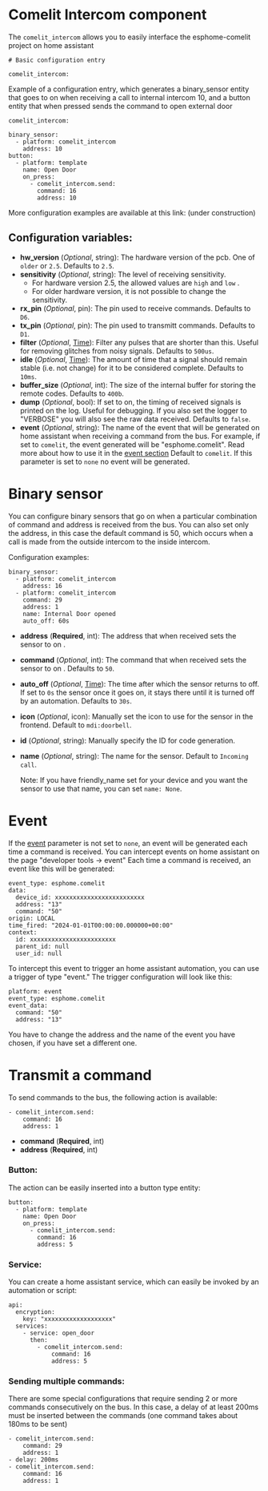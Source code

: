 Comelit Intercom component
===================

The ``comelit_intercom`` allows you to easily interface the esphome-comelit project on home assistant

    # Basic configuration entry
    
    comelit_intercom:

 
Example of a configuration entry, which generates a binary_sensor entity that goes to on when receiving a call to internal intercom 10, and a button entity that when pressed sends the command to open external door
    
    comelit_intercom:
    
	binary_sensor:
	  - platform: comelit_intercom
	    address: 10
	button:
	  - platform: template
	    name: Open Door
	    on_press:
	      - comelit_intercom.send:
	        command: 16
	        address: 10

More configuration examples are available at this link: (under construction)


Configuration variables:
------------------------

- **hw_version** (*Optional*, string): The hardware version of the pcb. One of  ``older`` or ``2.5``. Defaults to ``2.5``.
- **sensitivity** (*Optional*, string): The level of receiving sensitivity.
  - For hardware version 2.5, the allowed values are ``high``  and  ``low`` .
  - For older hardware version, it is not possible to change the sensitivity.
- **rx_pin** (*Optional*, pin): The pin used to receive commands. Defaults to ``D6``.
- **tx_pin** (*Optional*, pin): The pin used to transmitt commands. Defaults to ``D1``.
- **filter** (_Optional_,  [Time](https://esphome.io/guides/configuration-types#config-time)): Filter any pulses that are shorter than this. Useful for removing glitches from noisy signals. Defaults to `500us`. 
-   **idle**  (_Optional_,  [Time](https://esphome.io/guides/configuration-types#config-time)): The amount of time that a signal should remain stable (i.e. not change) for it to be considered complete. Defaults to  `10ms`.
-   **buffer_size**  (_Optional_, int): The size of the internal buffer for storing the remote codes. Defaults to  `400b`.
-  **dump** (_Optional_, bool): If set to on, the timing of received signals is printed on the log. Useful for debugging. If you also set the logger to "VERBOSE" you will also see the raw data received. Defaults to  `false`.
- <a id="eventlist">**event**</a>  (_Optional_, string): The name of the event that will be generated on home assistant when receiving a command from the bus. For example, if  set to `comelit`, the event generated will be "esphome.comelit".
Read more about how to use it in the [event section](#event)
Default to `comelit`.
If this parameter is set to `none` no event will be generated.


Binary sensor
===================

You can configure binary sensors that go on when a particular combination of command and address is received from the bus. You can also set only the address, in this case the default command is 50, which occurs when a call is made from the outside intercom to the inside intercom.


Configuration examples:

	binary_sensor:
      - platform: comelit_intercom
	    address: 16
	  - platform: comelit_intercom
	    command: 29
    	address: 1
     	name: Internal Door opened
	    auto_off: 60s

- **address** (**Required**, int): The address that when received sets the sensor to on .
- **command** (*Optional*, int): The command that when received sets the sensor to on . Defaults to  `50`.
- **auto_off** (*Optional*,  [Time](https://esphome.io/guides/configuration-types#config-time)):  The time after which the sensor returns to off. If set to `0s` the sensor once it goes on, it stays there until it is turned off by an automation. Defaults to  `30s`.
- **icon** (*Optional*, icon): Manually set the icon to use for the sensor in the frontend. Default to `mdi:doorbell`.
- **id** (*Optional*, string): Manually specify the ID for code generation.
- **name** (*Optional*, string): The name for the sensor. Default to `Incoming call`.

    Note:
    If you have friendly_name set for your device and you want 
    the sensor to use that name, you can set `name: None`.



Event
========
If the [event](#eventlist) parameter is not set to `none`, an event will be generated each time a command is received. You can intercept events on home assistant on the page "developer tools -> event"
Each time a command is received, an event like this will be generated:

	event_type: esphome.comelit
	data:
	  device_id: xxxxxxxxxxxxxxxxxxxxxxxxx
	  address: "13"
	  command: "50"
	origin: LOCAL
	time_fired: "2024-01-01T00:00:00.000000+00:00"
	context:
	  id: xxxxxxxxxxxxxxxxxxxxxxxx
	  parent_id: null
	  user_id: null

To intercept this event to trigger an home assistant automation, you can use a trigger of type "event."
The trigger configuration will look like this:

	platform: event
	event_type: esphome.comelit
	event_data:
	  command: "50"
	  address: "13"
You have to change the address and the name of the event you have chosen, if you have set a different one.

Transmit a command
==================
To send commands to the bus, the following action is available:

	- comelit_intercom.send:
	    command: 16
	    address: 1

- **command** (**Required**, int)
- **address** (**Required**, int)

### Button:
The action can be easily inserted into a button type entity:

	button:
	  - platform: template
	    name: Open Door
	    on_press:
	      - comelit_intercom.send:
	        command: 16
	        address: 5


### Service:
You can create a home assistant service, which can easily be invoked by an automation or script:

	api:
	  encryption:
	    key: "xxxxxxxxxxxxxxxxxxx"
	  services:
	    - service: open_door
	      then:
	        - comelit_intercom.send:
	            command: 16
	            address: 5

### Sending multiple commands:
There are some special configurations that require sending 2 or more commands consecutively on the bus.
In this case, a delay of at least 200ms must be inserted between the commands (one command takes about 180ms to be sent)

	- comelit_intercom.send:
	    command: 29
	    address: 1
	- delay: 200ms
	- comelit_intercom.send:
	    command: 16
	    address: 1
